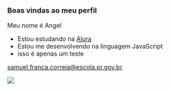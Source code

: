 ### Boas vindas ao meu perfil

Meu nome é Angel

- Estou estudando na [Alura](https://www.alura.com.br)
- Estou me desenvolvendo na linguagem JavaScript
- isso  é apenas um teste


samuel.franca.correia@escola.pr.gov.br

![](https://tenor.com/L2Gg.gif)
